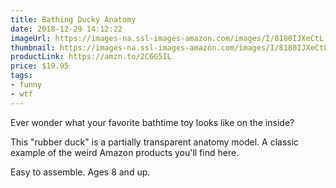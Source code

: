 ```yaml
---
title: Bathing Ducky Anatomy
date: 2018-12-29 14:12:22
imageUrl: https://images-na.ssl-images-amazon.com/images/I/8180IJXeCtL._SX425_.jpg
thumbnail: https://images-na.ssl-images-amazon.com/images/I/8180IJXeCtL._SR600,315__.jpg
productLink: https://amzn.to/2C6G5IL
price: $19.95
tags:
- funny
- wtf
---
```


Ever wonder what your favorite bathtime toy looks like on the inside?

This "rubber duck" is a partially transparent anatomy model. A classic example of the weird Amazon products you'll find here.

Easy to assemble. Ages 8 and up.
